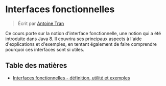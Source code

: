 # Interfaces fonctionnelles

> Écrit par [Antoine Tran](https://github.com/Tran-Antoine)

Ce cours porte sur la notion d'interface fonctionnelle, une notion qui a été introduite dans Java 8. Il couvrira ses principaux aspects à l'aide d'explications et d'exemples, en tentant également de faire comprendre pourquoi ces interfaces sont si utiles.

## Table des matières

- [Interfaces fonctionnelles - définition, utilité et exemples](fr/INTERFACES_FONCTIONNELLES.md)
